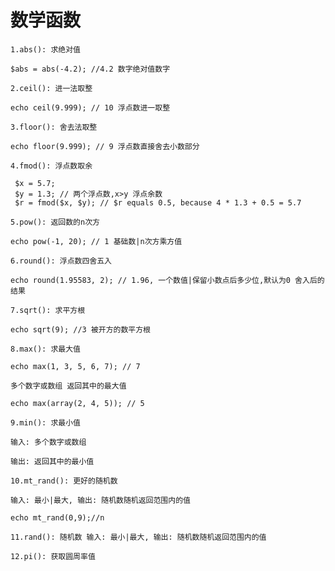 # 数学函数
	
	1.abs(): 求绝对值
	
	$abs = abs(-4.2); //4.2 数字绝对值数字
	
	2.ceil(): 进一法取整
	
	echo ceil(9.999); // 10 浮点数进一取整
	
	3.floor(): 舍去法取整
	
	echo floor(9.999); // 9 浮点数直接舍去小数部分
	
	4.fmod(): 浮点数取余
	
	 $x = 5.7;
	 $y = 1.3; // 两个浮点数,x>y 浮点余数
	 $r = fmod($x, $y); // $r equals 0.5, because 4 * 1.3 + 0.5 = 5.7
   
	5.pow(): 返回数的n次方
	
	echo pow(-1, 20); // 1 基础数|n次方乘方值
	
	6.round(): 浮点数四舍五入
	
	echo round(1.95583, 2); // 1.96, 一个数值|保留小数点后多少位,默认为0 舍入后的结果
	
	7.sqrt(): 求平方根
	
	echo sqrt(9); //3 被开方的数平方根
	
	8.max(): 求最大值
	
	echo max(1, 3, 5, 6, 7); // 7
	
	多个数字或数组 返回其中的最大值
	
	echo max(array(2, 4, 5)); // 5
	
	9.min(): 求最小值
	
	输入: 多个数字或数组
	
	输出: 返回其中的最小值
	
	10.mt_rand(): 更好的随机数
	
	输入: 最小|最大, 输出: 随机数随机返回范围内的值
	
	echo mt_rand(0,9);//n
	
	11.rand(): 随机数 输入: 最小|最大, 输出: 随机数随机返回范围内的值
	
	12.pi(): 获取圆周率值
